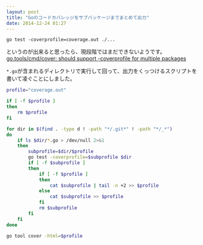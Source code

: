 ```yaml
---
layout: post
title: "Goのコードカバレッジをサブパッケージまでまとめて出力"
date: 2014-12-24 01:27
---
```



```
go test -coverprofile=coverage.out ./...
```

というのが出来ると思ったら、現段階ではまだできないようです。  
[go.tools/cmd/cover: should support -coverprofile for multiple packages](https://github.com/golang/go/issues/6909)

`*.go`が含まれるディレクトリで実行して回って、出力をくっつけるスクリプトを書いて凌ぐことにしました。


```bash
profile="coverage.out"

if [ -f $profile ]
then
    rm $profile
fi

for dir in $(find . -type d ! -path "*/.git*" ! -path "*/_*")
do
    if ls $dir/*.go > /dev/null 2>&1
    then
        subprofile=$dir/$profile
        go test -coverprofile=$subprofile $dir
        if [ -f $subprofile ]
        then
            if [ -f $profile ]
            then
                cat $subprofile | tail -n +2 >> $profile
            else
                cat $subprofile >> $profile
            fi
            rm $subprofile
        fi
    fi
done

go tool cover -html=$profile
```
